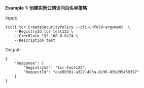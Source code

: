 **Example 1: 创建实例公网访问白名单策略**



Input: 

```
tccli tcr CreateSecurityPolicy --cli-unfold-argument  \
    --RegistryId tcr-test123 \
    --CidrBlock 192.168.0.0/24 \
    --Description test
```

Output: 
```
{
    "Response": {
        "RegistryId": "tcr-test123",
        "RequestId": "eac6b301-a322-493a-8e36-83b295459397"
    }
}
```

